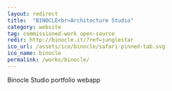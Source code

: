 ```yaml
---
layout: redirect
title:  "BINOCLE<br>Architecture Studio"
category: website
tag: commissioned-work open-source
redir: http://binocle.it/?ref=junglestar
ico_url: /assets/ico/binocle/safari-pinned-tab.svg
ico_name: binocle
permalink: /works/binocle/
---
```


Binocle Studio portfolio webapp
